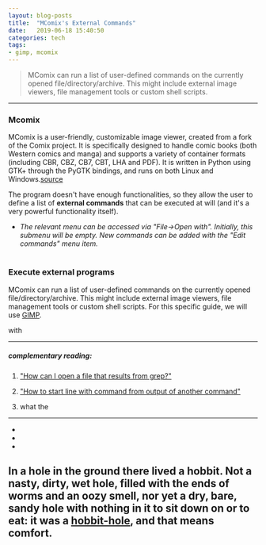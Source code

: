 ```yaml
---
layout: blog-posts
title:  "MComix's External Commands"
date:   2019-06-18 15:40:50
categories: tech
tags:
- gimp, mcomix
---
```


> MComix can run a list of user-defined commands on the currently opened file/directory/archive. This might include external image viewers, file management tools or custom shell scripts.

---

### Mcomix

MComix is a user-friendly, customizable image viewer, created from a fork of the Comix project. It is specifically designed to handle comic books (both Western comics and manga) and supports a variety of container formats (including CBR, CBZ, CB7, CBT, LHA and PDF). It is written in Python using GTK+ through the PyGTK bindings, and runs on both Linux and Windows.[source](https://sourceforge.net/p/mcomix/wiki/Home/)


The program doesn't have enough functionalities, so they allow the user to define a list of **external commands** that can be 	executed at will (and it's a very powerful functionality itself).

- *The relevant menu can be accessed via "File→Open with". Initially, this submenu will be empty. New commands can be added with the "Edit commands" menu item.*

#

### Execute external programs

MComix can run a list of user-defined commands on the currently opened file/directory/archive. This might include external image viewers, file management tools or custom shell scripts. For this specific guide, we will use [GIMP](https://www.gimp.org/).

with 

---

##### complementary reading:

1. ["How can I open a file that results from grep?"](https://sourceforge.net/p/mcomix/wiki/External_Commands/)

2. ["How to start line with command from output of another command"](https://unix.stackexchange.com/questions/110146/how-to-start-line-with-command-from-output-of-another-command)

3. what the

---

+ [hobbit-hole]: https://en.wikipedia.org/wiki/Hobbit#Lifestyle
+ [hobbit-hole]: https://en.wikipedia.org/wiki/Hobbit#Lifestyle "Hobbit lifestyles"
+ [hobbit-hole]: https://en.wikipedia.org/wiki/Hobbit#Lifestyle 'Hobbit lifestyles'

In a hole in the ground there lived a hobbit. Not a nasty, dirty, wet hole, filled with the ends
of worms and an oozy smell, nor yet a dry, bare, sandy hole with nothing in it to sit down on or to
eat: it was a [hobbit-hole](https://en.wikipedia.org/wiki/Hobbit#Lifestyle "Hobbit lifestyles"), and that means comfort.
---

